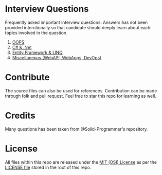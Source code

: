 # Interview Questions
Frequently asked important interview questions. Answers has not been provided interntionally so that candidate should deeply learn about each topics involved in the question.

1. [OOPS](OOPS.md)
2. [C# & .Net](CSharpDotNet.md)
3. [Entity Framework & LINQ](EntityFrameworkLinq.md)
4. [Miscellaneous (WebAPI, WebApps, DevOps)](DotNetMiscellaneous.md)

# Contribute
The source files can also be used for references. Contribution can be made through folk and pull request. Feel free to star this repo for learning as well.

# Credits
Many questions has been taken from @Solid-Programmer's repository.

# License
All files within this repo are released under the [MIT (OSI) License]( https://en.wikipedia.org/wiki/MIT_License) as per the [LICENSE file](https://github.com/BipulRaman/InterviewQuestions/blob/master/LICENSE) stored in the root of this repo.